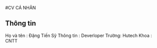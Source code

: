#CV CÁ NHÂN
## Thông tin
Họ và tên : Đặng Tiến Sỹ
Thông tin : Deverloper 
Trường: Hutech
Khoa : CNTT
